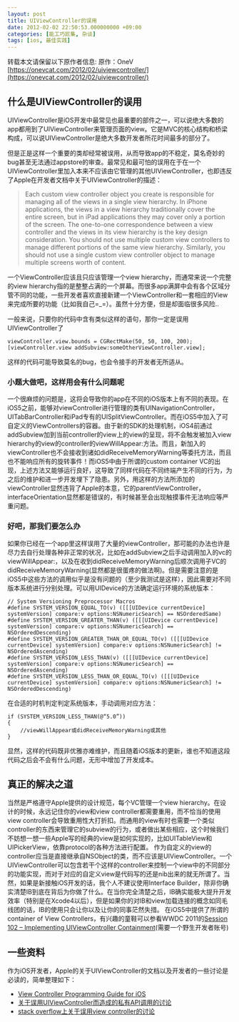 ```yaml
---
layout: post
title: UIViewController的误用
date: 2012-02-02 22:50:53.000000000 +09:00
categories: [能工巧匠集, 杂谈]
tags: [ios, 最佳实践]
---
```


转载本文请保留以下原作者信息:
原作：OneV [https://onevcat.com/2012/02/uiviewcontroller/](https://onevcat.com/2012/02/uiviewcontroller/)

## 什么是UIViewController的误用

UIViewController是iOS开发中最常见也最重要的部件之一，可以说绝大多数的app都用到了UIViewController来管理页面的view。它是MVC的核心结构和桥梁构成，可以说UIViewController是绝大多数开发者所花时间最多的部分了。

但是正是这样一个重要的类却经常被误用，从而导致app的不稳定，莫名奇妙的bug甚至无法通过appstore的审查。最常见和最可怕的误用在于在一个UIViewController里加入本来不应该由它管理的其他UIViewController，也即违反了Apple在开发者文档中关于UIViewController的描述：

> Each custom view controller object you create is responsible for managing all of the views in a single view hierarchy. In iPhone applications, the views in a view hierarchy traditionally cover the entire screen, but in iPad applications they may cover only a portion of the screen. The one-to-one correspondence between a view controller and the views in its view hierarchy is the key design consideration. You should not use multiple custom view controllers to manage different portions of the same view hierarchy. Similarly, you should not use a single custom view controller object to manage multiple screens worth of content.

一个ViewController应该且只应该管理一个view hierarchy，而通常来说一个完整的view hierarchy指的是整整占满的一个屏幕。而很多app满屏中会有各个区域分管不同的功能，一些开发者喜欢直接新建一个ViewController和一套相应的View来完成所要的功能（比如我自己=_=）。虽然十分方便，但是却面临很多风险..

一般来说，只要你的代码中含有类似这样的语句，那你一定是误用UIViewController了

```objc
viewController.view.bounds = CGRectMake(50, 50, 100, 200);
[viewController.view addSubview:someOtherViewController.view];
```

这样的代码可能导致莫名的bug，也会令接手的开发者无所适从。

### 小题大做吧，这样用会有什么问题呢

一个很麻烦的问题是，这将会导致你的app在不同的iOS版本上有不同的表现。在iOS5之前，能够对viewController进行管理的类有UINavigationController，UITabBarController和iPad专有的UISplitViewController。而在iOS5中加入了可自定义的ViewControllers的容器。由于新的SDK的处理机制，iOS4前通过addSubview加到当前controller的view上的view的呈现，将不会触发被加入view hierarchy的view的controller的viewWillAppear:方法。而且，新加入的viewController也不会接收到诸如didReceiveMemoryWarning等委托方法，而且也不能响应所有的旋转事件！而iOS5中由于所谓的custom container VC的出现，上述方法又能够运行良好，这导致了同样代码在不同终端产生不同的行为，为之后的维护和进一步开发埋下了隐患。另外，用这样的方法所添加的viewController显然违背了Apple的本意，它的parentViewController，interfaceOrientation显然都是错误的，有时候甚至会出现触摸事件无法响应等严重问题。

### 好吧，那我们要怎么办

如果你已经在一个app里这样误用了大量的viewController，那可能的办法也许是尽力去自行处理各种非正常的状况，比如在addSubview之后手动调用加入的vc的viewWillAppear:，以及在收到didReceiveMemoryWarning后顺次调用子VC的didReceiveMemoryWarning(显然都是很蛋疼的做法啊)。但是需要注意的是iOS5中这些方法的调用似乎是没有问题的（至少我测试是这样），因此需要对不同版本系统进行分别处理。可以用UIDevice的方法确定运行环境的系统版本：

```objc
// System Versioning Preprocessor Macros
#define SYSTEM_VERSION_EQUAL_TO(v) ([[[UIDevice currentDevice] systemVersion] compare:v options:NSNumericSearch] == NSOrderedSame)
#define SYSTEM_VERSION_GREATER_THAN(v) ([[[UIDevice currentDevice] systemVersion] compare:v options:NSNumericSearch] == NSOrderedDescending)
#define SYSTEM_VERSION_GREATER_THAN_OR_EQUAL_TO(v) ([[[UIDevice currentDevice] systemVersion] compare:v options:NSNumericSearch] != NSOrderedAscending)
#define SYSTEM_VERSION_LESS_THAN(v) ([[[UIDevice currentDevice] systemVersion] compare:v options:NSNumericSearch] == NSOrderedAscending)
#define SYSTEM_VERSION_LESS_THAN_OR_EQUAL_TO(v) ([[[UIDevice currentDevice] systemVersion] compare:v options:NSNumericSearch] != NSOrderedDescending)
```

在合适的时机判定判定系统版本，手动调用对应方法：

```objc
if (SYSTEM_VERSION_LESS_THAN(@“5.0”))
{ 
	//viewWillAppear或didReceiveMemoryWarning或其他
}
```

显然，这样的代码既非优雅亦难维护，而且随着iOS版本的更新，谁也不知道这段代码之后会不会有什么问题，无形中增加了开发成本。


## 真正的解决之道

当然是严格遵守Apple提供的设计规范，每个VC管理一个view hierarchy。在设计的时候，永远记住你的view和view controller都需要重用，而不恰当的使用view controller会导致重用性大打折扣。而通用的view有时也需要一个类似controller的东西来管理它的subview的行为，或者做出某些相应，这个时候我们不妨想一想一些Apple写的经典的view是如何实现的，比如UITableView和UIPickerView，依靠protocol的各种方法进行配置。
作为自定义的view的controller应当是直接继承自NSObject的类，而不应该是UIViewController。一个UIViewController可以包含若干个这样的controller来控制一个view中的不同部分的功能实现，而对于对应的自定义view是代码写的还是nib出来的就无所谓了。当然，如果是新接触iOS开发的话，我个人不建议使用Interface Builder，除非你确实清楚IB到底在背后为你做了什么。在当你完全清楚之后，IB确实能极大提升开发效率（特别是在Xcode4以后），但是如果你的对IB和view加载连接的概念如同毛线团的话，IB的使用只会让你以及让你的同事茫然失措。
在iOS5中提供了所谓的container of View Controllers，有兴趣的童鞋可以参看WWDC 2011的[Session 102 – Implementing UIViewController Containment](http://developer.apple.com/videos/wwdc/2011/)(需要一个野生开发者账号)

## 一些资料

作为iOS开发者，Apple的关于UIViewController的文档以及开发者的一些讨论是必读的，简单整理如下：

* [View Controller Programming Guide for iOS](http://developer.apple.com/library/ios/#featuredarticles/ViewControllerPGforiPhoneOS/Introduction/Introduction.html#//apple_ref/doc/uid/TP40007457-CH1-SW1)
* [关于误用UIViewController而造成的私有API调用的讨论](https://devforums.apple.com/message/310806#310806)
* [stack overflow上关于误用view controller的讨论](http://stackoverflow.com/questions/5691226/am-i-abusing-uiviewcontroller-subclassing/5691708#comment-6507338)
